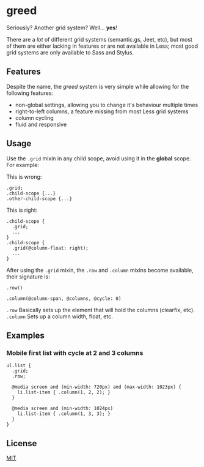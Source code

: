 # greed

Seriously? Another grid system? Well... **yes**!

There are a *lot* of different grid systems (semantic.gs, Jeet, etc), but most of them
are either lacking in features or are not available in Less; most good grid systems are
only available to Sass and Stylus.

## Features

Despite the name, the *greed* system is very simple while allowing for the following features:

* non-global settings, allowing you to change it's behaviour multiple times
* right-to-left columns, a feature missing from most Less grid systems
* column cycling
* fluid and responsive

## Usage

Use the `.grid` mixin in any child scope, avoid using it in the **global** scope. For example:

This is wrong:
```less
.grid;
.child-scope {...}
.other-child-scope {...}
```

This is right:
```less
.child-scope {
  .grid;
  ...
}
.child-scope {
  .grid(@column-float: right);
  ...
}
```

After using the `.grid` mixin, the `.row` and `.column` mixins become available, their signature is:

```less
.row()
```

```less
.column(@column-span, @columns, @cycle: 0)
```

`.row` Basically sets up the element that will hold the columns (clearfix, etc).
`.column` Sets up a column width, float, etc.

## Examples

### Mobile first list with cycle at 2 and 3 columns

```less
ul.list {
  .grid;
  .row;

  @media screen and (min-width: 720px) and (max-width: 1023px) {
    li.list-item { .column(1, 2, 2); }
  }

  @media screen and (min-width: 1024px)
    li.list-item { .column(1, 3, 3); }
  }
}
```

## License

[MIT][license]

[license]: "https://github.com/DanielRS/greed/master/LICENSE"
